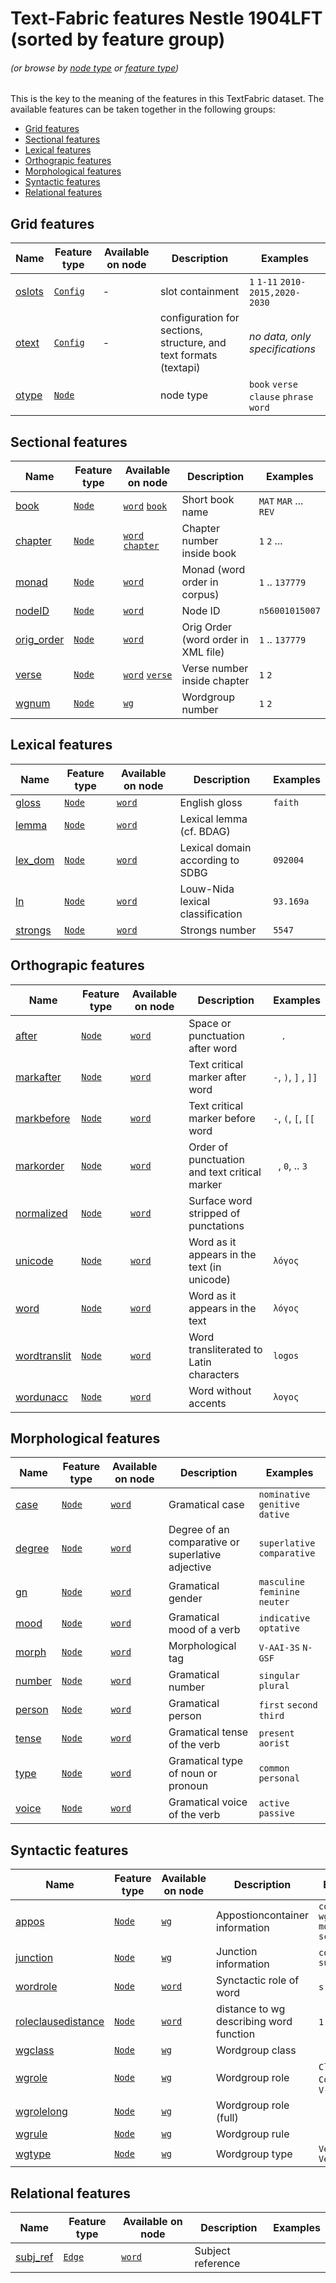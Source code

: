 # Text-Fabric features Nestle 1904LFT (sorted by feature group)
###### *(or browse by [node type](featuresbynodetype.md#readme) or [feature type](featuresbyfeaturetype.md#readme))*

This is the key to the meaning of the features in this TextFabric dataset. The available features can be taken together in the following groups: 

* [Grid features](#grid-features)
* [Sectional features](#sectional-features)
* [Lexical features](#lexical-features)
* [Orthograpic features](#orthograpic-features)
* [Morphological features](#morphological-features)
* [Syntactic features](#syntactic-features)
* [Relational features](#relational-features)

## Grid features

Name | Feature type | Available on node | Description | Examples
--- | --- | --- | --- | ---
[oslots](oslots.md) | [`Config`](featuresbyfeaturetype.md#config-features) | - | slot containment | `1` `1-11` `2010-2015,2020-2030`
[otext](otext.md) | [`Config`](featuresbyfeaturetype.md#config-features) |  - |  configuration for sections, structure, and text formats (textapi) | *no data, only specifications*  
[otype](otype.md) | [`Node`](featuresbyfeaturetype.md#node-features) |  | node type | `book` `verse` `clause` `phrase` `word`

## Sectional features

Name | Feature type | Available on node | Description | Examples
--- | --- | --- | --- | ---
[book](book.md#readme) | [`Node`](featuresbyfeaturetype.md#node-features) | [`word`](featuresbynodetype.md#word-nodes) [`book`](featuresbynodetype.md#book-notes) | Short book name | `MAT` `MAR` ... `REV`
[chapter](chapter.md#readme) | [`Node`](featuresbyfeaturetype.md#node-features) | [`word`](featuresbynodetype.md#word-nodes) [`chapter`](featuresbynodetype.md#chapter-nodes) | Chapter number inside book | `1` `2` ...
[monad](monad.md#readme) | [`Node`](featuresbyfeaturetype.md#node-features) | [`word`](featuresbynodetype.md#word-nodes) | Monad (word order in corpus) | `1` .. `137779`
[nodeID](nodeID.md#readme) | [`Node`](featuresbyfeaturetype.md#node-features) | [`word`](featuresbynodetype.md#word-nodes) | Node ID  | `n56001015007`
[orig_order](orig_order.md#readme) | [`Node`](featuresbyfeaturetype.md#node-features) | [`word`](featuresbynodetype.md#word-nodes) | Orig Order (word order in XML file)  | `1` .. `137779`
[verse](verse.md#readme) | [`Node`](featuresbyfeaturetype.md#node-features) | [`word`](featuresbynodetype.md#word-nodes) [`verse`](featuresbynodetype.md#verse-nodes)| Verse number inside chapter | `1` `2`
[wgnum](wgnum.md#readme) | [`Node`](featuresbyfeaturetype.md#node-features) | [`wg`](featuresbynodetype.md#wordgroup-nodes) | Wordgroup number | `1` `2`

## Lexical features

Name | Feature type | Available on node | Description | Examples
--- | --- | --- | --- | ---
[gloss](gloss.md#readme) | [`Node`](featuresbyfeaturetype.md#node-features) | [`word`](featuresbynodetype.md#word-nodes) | English gloss | `faith`
[lemma](lemma.md#readme) | [`Node`](featuresbyfeaturetype.md#node-features) | [`word`](featuresbynodetype.md#word-nodes) | Lexical lemma (cf. BDAG) |
[lex_dom](lex_dom.md#readme) | [`Node`](featuresbyfeaturetype.md#node-features) | [`word`](featuresbynodetype.md#word-nodes) | Lexical domain according to SDBG | `092004`
[ln](ln.md#readme) | [`Node`](featuresbyfeaturetype.md#node-features) | [`word`](featuresbynodetype.md#word-nodes) | Louw-Nida lexical classification | `93.169a`
[strongs](strongs.md#readme) | [`Node`](featuresbyfeaturetype.md#node-features) | [`word`](featuresbynodetype.md#word-nodes) | Strongs number | `5547`

## Orthograpic features

Name | Feature type | Available on node | Description | Examples
--- | --- | --- | --- | ---
[after](after.md#readme) | [`Node`](featuresbyfeaturetype.md#node-features) | [`word`](featuresbynodetype.md#word-nodes) | Space or punctuation after word | ` ` `.`
[markafter](markafter.md) | [`Node`](featuresbyfeaturetype.md#node-features) | [`word`](featuresbynodetype.md#word-nodes) | Text critical marker after word | `-`, `)`, `]` , `]]`
[markbefore](markbefore.md) | [`Node`](featuresbyfeaturetype.md#node-features) | [`word`](featuresbynodetype.md#word-nodes)| Text critical marker before word| `-`, `(`, `[`, `[[`
[markorder](markorder.md) | [`Node`](featuresbyfeaturetype.md#node-features) | [`word`](featuresbynodetype.md#word-nodes)| Order of punctuation and text critical marker | ` `, `0`,  .. `3`
[normalized](normalized.md#readme) | [`Node`](featuresbyfeaturetype.md#node-features) | [`word`](featuresbynodetype.md#word-nodes) | Surface word stripped of punctations |
[unicode](unicode.md#readme) | [`Node`](featuresbyfeaturetype.md#node-features) | [`word`](featuresbynodetype.md#word-nodes) | Word as it appears in the text (in unicode) | `λόγος`
[word](word.md#readme) | [`Node`](featuresbyfeaturetype.md#node-features) | [`word`](featuresbynodetype.md#word-nodes) | Word as it appears in the text | `λόγος`
[wordtranslit](wordtranslit.md#readme) | [`Node`](featuresbyfeaturetype.md#node-features) | [`word`](featuresbynodetype.md#word-nodes) | Word transliterated to Latin characters| `logos`
[wordunacc](wordunacc.md#readme) | [`Node`](featuresbyfeaturetype.md#node-features) | [`word`](featuresbynodetype.md#word-nodes) | Word without accents| `λογος`

## Morphological features

Name | Feature type | Available on node | Description | Examples
--- | --- | --- | --- | ---
[case](case.md#readme) | [`Node`](featuresbyfeaturetype.md#node-features) | [`word`](featuresbynodetype.md#word-nodes) |Gramatical case | `nominative` `genitive` `dative`
[degree](degree.md#readme) | [`Node`](featuresbyfeaturetype.md#node-features) | [`word`](featuresbynodetype.md#word-nodes) |Degree of an comparative or superlative adjective | `superlative` `comparative`
[gn](gn.md#readme) | [`Node`](featuresbyfeaturetype.md#node-features) | [`word`](featuresbynodetype.md#word-nodes) |Gramatical gender | `masculine` `feminine` `neuter`
[mood](mood.md#readme) | [`Node`](featuresbyfeaturetype.md#node-features) | [`word`](featuresbynodetype.md#word-nodes) |Gramatical mood of a verb | `indicative` `optative `
[morph](morph.md#readme) | [`Node`](featuresbyfeaturetype.md#node-features) | [`word`](featuresbynodetype.md#word-nodes) |Morphological tag | `V-AAI-3S` `N-GSF`
[number](number.md#readme) | [`Node`](featuresbyfeaturetype.md#node-features) | [`word`](featuresbynodetype.md#word-nodes) |Gramatical number | `singular` `plural`
[person](person.md#readme) | [`Node`](featuresbyfeaturetype.md#node-features) | [`word`](featuresbynodetype.md#word-nodes) |Gramatical person | `first` `second` `third`
[tense](tense.md#readme) | [`Node`](featuresbyfeaturetype.md#node-features) | [`word`](featuresbynodetype.md#word-nodes) |Gramatical tense of the verb | `present` `aorist`
[type](type.md#readme) | [`Node`](featuresbyfeaturetype.md#node-features) | [`word`](featuresbynodetype.md#word-nodes) |Gramatical type of noun or pronoun | `common` `personal`
[voice](voice.md#readme) | [`Node`](featuresbyfeaturetype.md#node-features) | [`word`](featuresbynodetype.md#word-nodes) | Gramatical voice of the verb | `active` `passive`

## Syntactic features

Name | Feature type | Available on node | Description | Examples
--- | --- | --- | --- | ---
[appos](appos.md#readme) | [`Node`](featuresbyfeaturetype.md#node-features) | [`wg`](featuresbynodetype.md#wordgroup-nodes) | Appostioncontainer information | `conjuncted-wg` `modifier-scope` 
[junction](junction.md#readme) | [`Node`](featuresbyfeaturetype.md#node-features) | [`wg`](featuresbynodetype.md#wordgroup-nodes) |Junction information | `coordinate` `subordinate`
[wordrole](wordrole.md#readme) | [`Node`](featuresbyfeaturetype.md#node-features) | [`word`](featuresbynodetype.md#word-nodes) | Synctactic role of word | `s` `o` `adv` `aux` 
[roleclausedistance](roleclausedistance.md#readme) | [`Node`](featuresbyfeaturetype.md#node-features) | [`word`](featuresbynodetype.md#word-nodes) | distance to wg describing word function | `1` `3`
[wgclass](wgclass.md#readme) | [`Node`](featuresbyfeaturetype.md#node-features) | [`wg`](featuresbynodetype.md#wordgroup-nodes) | Wordgroup class | 
[wgrole](wgrole.md#readme) | [`Node`](featuresbyfeaturetype.md#node-features) | [`wg`](featuresbynodetype.md#wordgroup-nodes) | Wordgroup role | `ClCl` `DetNP` `Conj-CL` `S-V-O`
[wgrolelong](wgrolelong.md#readme) | [`Node`](featuresbyfeaturetype.md#node-features) | [`wg`](featuresbynodetype.md#wordgroup-nodes) | Wordgroup role (full)| 
[wgrule](wgrule.md#readme) | [`Node`](featuresbyfeaturetype.md#node-features) | [`wg`](featuresbynodetype.md#wordgroup-nodes) | Wordgroup rule | 
[wgtype](wgtype.md#readme) | [`Node`](featuresbyfeaturetype.md#node-features) | [`wg`](featuresbynodetype.md#wordgroup-nodes) | Wordgroup type | `Verbless` `VerbElided`

## Relational features

Name | Feature type | Available on node | Description | Examples
--- | --- | --- | --- | ---
[subj_ref](subj_ref.md#readme) | [`Edge`](featuresbyfeaturetype.md#edge-features) | [`word`](featuresbynodetype.md#word-nodes) | Subject reference |

